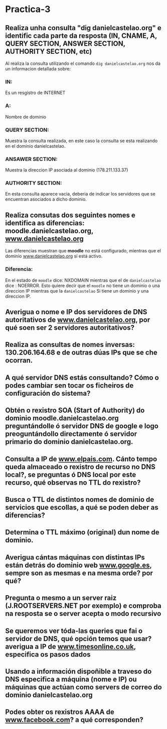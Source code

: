 # Practica-3

## Realiza unha consulta "dig danielcastelao.org" e identific cada parte da resposta (IN, CNAME, A, QUERY SECTION, ANSWER SECTION, AUTHORITY SECTION, etc)
 Al realiza la consulta utilizando el comando `dig danielcastelao.org` nos da un informacion detallada sobre:
 ### IN: 
 Es un resgistro de INTERNET
 ### A: 
 Nombre de dominio
 ### QUERY SECTION: 
 Muestra la consulta realizada, en este caso la consulta se esta realizando en el dominio danielcastelao.
 ### ANSAWER SECTION: 
 Muestra la direccion IP asociada al dominio (178.211.133.37)
 ### AUTHORITY SECTION:
 En esta consulta aparece vacia, deberia de indicar los servidores que se encuentran asociados a dicho dominio.

## Realiza consutas dos seguintes nomes e identifica as diferencias: moodle.danielcastelao.org, www.danielcastelao.org  
Las diferencias muestran que **moodle** no está configurado, mientras que el dominio www.danielcastelao.org sí está activo.
### Diferencia:
En el estado de `moodle` dice: NXDOMAIN mientras que el de `danielcastelao` dice : NOERROR. Esto quiere decir que el `moodle` no tiene un dominio o una  direccion IP mientras que la `danielcastelao` Si tiene un dominio y una direccion IP.
## Averigua o nome e IP dos servidores de DNS autoritativos de www.danielcastelao.org, por qué soen ser 2 servidores autoritativos?

## Realiza as consultas de nomes inversas: 130.206.164.68 e de outras dúas IPs que se che ocorran.

## A qué servidor DNS estás consultando? Cómo o podes cambiar sen tocar os ficheiros de configuración do sistema?

## Obtén o rexistro SOA (Start of Authority) do dominio  moodle.danielcastelao.org preguntándolle ó servidor DNS de google e logo preoguntándollo directamente ó servidor primario do dominio danielcastelao.org. 

## Consulta a IP de www.elpais.com. Cánto tempo queda almaceado o rexistro de recurso no DNS local?, se preguntas ó DNS local por este recurso, qué observas no TTL do rexistro?

## Busca o TTL de distintos nomes de dominio de servicios que escollas, a qué se poden deber as diferencias?

## Determina o TTL máximo (original) dun nome de dominio.
    
## Averigua cántas máquinas con distintas IPs están detrás do dominio web www.google.es, sempre son as mesmas e na mesma orde? por qué?

## Pregunta o mesmo a un server raiz (J.ROOTSERVERS.NET por exemplo) e comproba na resposta se o server acepta o modo recursivo

## Se queremos ver tóda-las queries que fai o servidor de DNS, qué opción temos que usar? averigua a IP de www.timesonline.co.uk, especifica os pasos dados

## Usando a información dispoñible a traveso do DNS especifica a máquina (nome e IP) ou máquinas que actúan como servers de correo do dominio danielcastelao.org

## Podes obter os rexistros AAAA de www.facebook.com? a qué corresponden?
